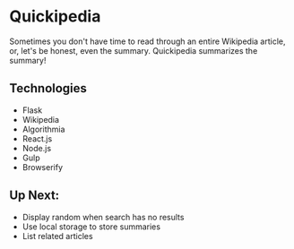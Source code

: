 # Quickipedia

Sometimes you don't have time to read through an entire Wikipedia article, or, let's be honest, even the summary. Quickipedia summarizes the summary!

## Technologies

- Flask
- Wikipedia
- Algorithmia
- React.js
- Node.js
- Gulp
- Browserify

## Up Next:

- Display random when search has no results
- Use local storage to store summaries
- List related articles
